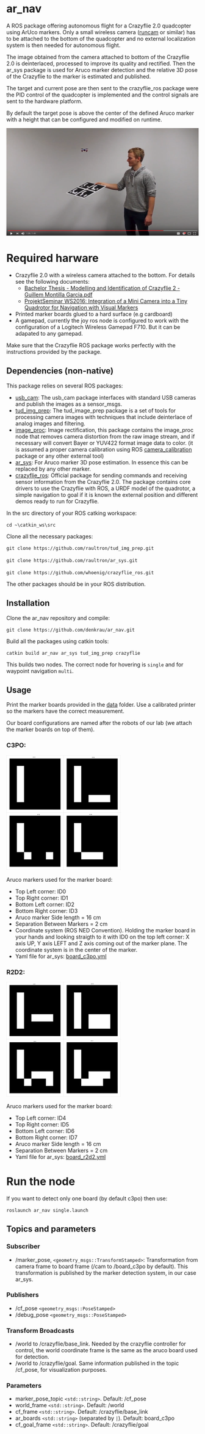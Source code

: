 # ar_nav
A ROS package offering autonomous flight for a Crazyflie 2.0 quadcopter using ArUco markers. Only a small wireless camera ([runcam](http://www.runcam.com/) or similar) has to be attached to the bottom of the quadcopter and no external localization system is then needed for autonomous flight.

The image obtained from the camera attached to bottom of the Crazyflie 2.0 is deinterlaced, processed to improve its quality and rectified. Then the ar_sys package is used for Aruco marker detection and the relative 3D pose of the Crazyflie to the marker is estimated and published.

The target and current pose are then sent to the crazyflie_ros package were the PID control of the quadcopter is implemented and the control signals are sent to the hardware platform.

By default the target pose is above the center of the defined Aruco marker with a height that can be configured and modified on runtime.

[![ar_nav video](data/img/youtube_screenshot.png)](https://youtu.be/OU_q05TPRPM "ar_nav Youtube Video demonstration")

# Required harware
- Crazyflie 2.0 with a wireless camera attached to the bottom. For details see the following documents:
  - [Bachelor Thesis - Modelling and Identification of Crazyflie 2 - Guillem Montilla Garcia.pdf](data/documents/Bachelor_Thesis_Modelling_and_Identification_of_Crazyflie_2_Guillem_Montilla.pdf)
  - [ProjektSeminar WS2016: Integration of a Mini Camera into a Tiny Quadrotor for Navigation with Visual Markers](ProjektSeminar_WS2016_Integration_of_a_Mini_Camera_into_a_Tiny_Quadrotor_for_Navigation_with_Visual_Markers.pdf)
- Printed marker boards glued to a hard surface (e.g cardboard)
- A gamepad, currently the joy ros node is configured to work with the configuration of a Logitech Wireless Gamepad F710. But it can be adapated to any gamepad.


Make sure that the Crazyflie ROS package works perfectly with the instructions provided by the package.



## Dependencies (non-native)

This package relies on several ROS packages:
- [usb_cam](http://wiki.ros.org/usb_cam): The usb_cam package interfaces with standard USB cameras and publish the images as a sensor_msgs.
- [tud_img_prep](https://github.com/raultron/tud_img_prep): The tud_image_prep package is a set of tools for processing camera images with techniques that include deinterlace of analog images and filtering.
- [image_proc](http://wiki.ros.org/image_proc): Image rectification, this package contains the image_proc node that removes camera distortion from the raw image stream, and if necessary will convert Bayer or YUV422 format image data to color. (it is assumed a proper camera calibration using ROS [camera_calibration](http://wiki.ros.org/camera_calibration) package or any other external tool)
- [ar_sys](https://github.com/raultron/ar_sys): For Aruco marker 3D pose estimation. In essence this can be replaced by any other marker.
- [crazyflie_ros](https://github.com/whoenig/crazyflie_ros): Official package for sending commands and receiving sensor information from the Crazyflie 2.0.  The package
contains core drivers to use the Crazyflie with ROS, a URDF model of the quadrotor, a simple navigation to goal if it is known
the external position and different demos ready to run for Crazyflie.

In the src directory of your ROS catking workspace:
```
cd ~\catkin_ws\src
```
Clone all the necessary packages:
```
git clone https://github.com/raultron/tud_img_prep.git

git clone https://github.com/raultron/ar_sys.git

git clone https://github.com/whoenig/crazyflie_ros.git
```
The other packages should be in your ROS distribution.

## Installation
Clone the ar_nav repository and compile:
```
git clone https://github.com/denkrau/ar_nav.git
```

Build all the packages using catkin tools:

```
catkin build ar_nav ar_sys tud_img_prep crazyflie
```


This builds two nodes. The correct node for hovering is `single` and for waypoint navigation `multi`.



## Usage

Print the marker boards provided in the [data](data) folder. Use a calibrated printer so the markers have the correct measurement.

Our board configurations are named after the robots of our lab (we attach the marker boards on top of them).

### C3PO:

<img src="data/c3po/c3po_board.png" width=300>

Aruco markers used for the marker board:
- Top Left corner: ID0
- Top Right corner: ID1
- Bottom Left corner: ID2
- Bottom Right corner: ID3
- Aruco marker Side length = 16 cm
- Separation Between Markers = 2 cm
- Coordinate system (ROS NED Convention). Holding the marker board in your hands and looking straigth to it with ID0 on the top left corner: X axis UP, Y axis LEFT and Z axis coming out of the marker plane. The coordinate system is in the center of the marker.
- Yaml file for ar_sys: [board_c3po.yml](data/board_c3po.yml)

### R2D2:

<img src="data/r2d2/r2d2_board.png" width=300>

Aruco markers used for the marker board:
- Top Left corner: ID4
- Top Right corner: ID5
- Bottom Left corner: ID6
- Bottom Right corner: ID7
- Aruco marker Side length = 16 cm
- Separation Between Markers = 2 cm
- Yaml file for ar_sys: [board_r2d2.yml](data/board_r2d2.yml)



# Run the node
If you want to detect only one board (by default c3po) then use:

```
roslaunch ar_nav single.launch
```

## Topics and parameters
### Subscriber
- /marker_pose, `<geometry_msgs::TransformStamped>`: Transformation from camera frame to board frame (/cam to /board_c3po by default). This transformation is published by the marker detection system, in our case ar_sys.

### Publishers
- /cf_pose `<geometry_msgs::PoseStamped>`
- /debug_pose `<geometry_msgs::PoseStamped>`

### Transform Broadcasts
- /world to /crazyflie/base_link. Needed by the crazyflie controller for control, the world coordinate frame is the same as the aruco board used for detection.
- /world to /crazyflie/goal. Same information published in the topic /cf_pose, for visualization purposes.

### Parameters
- marker_pose_topic `<std::string>`. Default: /cf_pose
- world_frame `<std::string>`. Default: /world
- cf_frame `<std::string>`. Default: /crazyflie/base_link
- ar_boards `<std::string>` (separated by `|`). Default: board_c3po
- cf_goal_frame  `<std::string>`. Default: /crazyflie/goal
